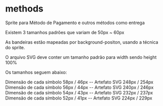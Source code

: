 # methods
Sprite para Método de Pagamento e outros métodos como entrega

Existem 3 tamanhos padrões que variam de 50px ~ 60px

As bandeiras estão mapeadas por background-positon, usando a técnica do sprite.

O arquivo SVG deve conter um tamanho padrão para width sendo height 100%

Os tamanhos seguem abaixo:

Dimensão de cada símbolo 58px / 46px -- Artefato SVG 248px / 254px Dimensão de cada símbolo 56px / 44px -- Artefato SVG 240px / 246px Dimensão de cada símbolo 54px / 43px -- Artefato SVG 232px / 237px Dimensão de cada símbolo 52px / 41px -- Artefato SVG 224px / 229px
